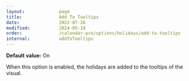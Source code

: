 ```yaml
---
layout:             page
title:              Add To Tooltips
date:               2022-07-26
modified:           2024-05-18
order:              /calendar-pro/options/holidays/add-to-tooltips
internal:           addToTooltips
---
```

**Default value:** On

When this option is enabled, the holidays are added to the tooltips of the visual.